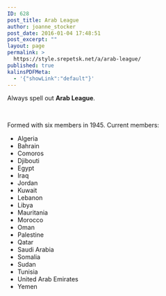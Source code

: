 ```yaml
---
ID: 628
post_title: Arab League
author: joanne_stocker
post_date: 2016-01-04 17:48:51
post_excerpt: ""
layout: page
permalink: >
  https://style.srepetsk.net/a/arab-league/
published: true
kalinsPDFMeta:
  - '{"showLink":"default"}'
---
```

Always spell out <strong>Arab League</strong>.

&nbsp;

Formed with six members in 1945. Current members:
<ul>
	<li>Algeria</li>
	<li>Bahrain</li>
	<li>Comoros</li>
	<li>Djibouti</li>
	<li>Egypt</li>
	<li>Iraq</li>
	<li>Jordan</li>
	<li>Kuwait</li>
	<li>Lebanon</li>
	<li>Libya</li>
	<li>Mauritania</li>
	<li>Morocco</li>
	<li>Oman</li>
	<li>Palestine</li>
	<li>Qatar</li>
	<li>Saudi Arabia</li>
	<li>Somalia</li>
	<li>Sudan</li>
	<li>Tunisia</li>
	<li>United Arab Emirates</li>
	<li>Yemen</li>
</ul>
&nbsp;